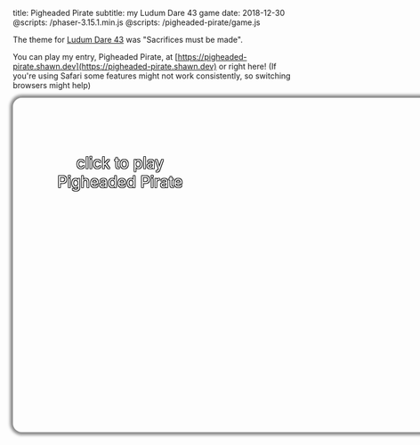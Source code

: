 title: Pigheaded Pirate
subtitle: my Ludum Dare 43 game
date: 2018-12-30
@scripts: /phaser-3.15.1.min.js
@scripts: /pigheaded-pirate/game.js

The theme for [Ludum Dare 43](https://ldjam.com/events/ludum-dare/43/) was "Sacrifices must be made".

You can play my entry, Pigheaded Pirate, at [https://pigheaded-pirate.shawn.dev](https://pigheaded-pirate.shawn.dev)<span class="laptop-only"> or right here</span>! <span class="safari-only">(If you're using Safari some features might not work consistently, so switching browsers might help)</span>

<div class="laptop-only" id="kickoff" style="position: relative; width: 800px; height: 600px; -webkit-box-shadow: 0px 0px 5px 5px #888888; box-shadow: 0px 0px 5px 5px #888888; border-radius: 16px; background-image: url('/pigheaded-pirate/assets/cover.png'); margin-left: auto; margin-right: auto; background-size: 800px 600px; background-repeat: no-repeat; cursor: pointer;" onClick="document.getElementById('kickoff').style.display = 'none'; document.getElementById('engine').style.display = 'block'; startGame(); document.querySelector('#engine canvas').style.borderRadius = '16px'">
  <div style="text-align: center; position: absolute; top: 100px; left: 80px;  font-size: 2em; color: white; text-shadow: -1px -1px 0 #000, 1px -1px 0 #000, -1px 1px 0 #000, 1px 1px 0 #000;">click to play<br />Pigheaded Pirate</div>
</div>

<div class="laptop-only" id="engine" style="display: none; overflow: hidden; width: 800px; height: 600px; margin-left: auto; margin-right: auto; -webkit-box-shadow: 0px 0px 5px 5px #888888; box-shadow: 0px 0px 5px 5px #888888; border-radius: 16px">
</div>

<br />
